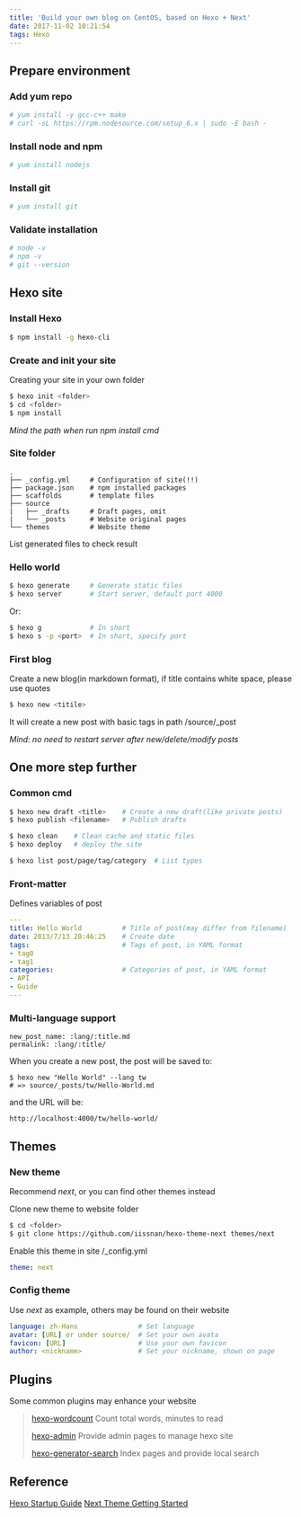 ```yaml
---
title: 'Build your own blog on CentOS, based on Hexo + Next'
date: 2017-11-02 10:21:54
tags: Hexo
---
```

## Prepare environment
### Add yum repo

```Bash
# yum install -y gcc-c++ make
# curl -sL https://rpm.nodesource.com/setup_6.x | sudo -E bash -
```

<!-- more -->
### Install node and npm

```Bash
# yum install nodejs
```

### Install git

```Bash
# yum install git
```

### Validate installation

```Bash
# node -v
# npm -v 
# git --version
```

## Hexo site
### Install Hexo

```Bash
$ npm install -g hexo-cli
```

### Create and init your site
Creating your site in your own folder

```Bash
$ hexo init <folder>
$ cd <folder>
$ npm install
```
*Mind the path when run npm install cmd*

### Site folder

```
.
├── _config.yml     # Configuration of site(!!)
├── package.json    # npm installed packages
├── scaffolds       # template files
├── source
|   ├── _drafts     # Draft pages, omit
|   └── _posts      # Website original pages
└── themes          # Website theme
```

List generated files to check result

### Hello world

```Bash
$ hexo generate     # Generate static files
$ hexo server       # Start server, default port 4000
```

Or:

```Bash
$ hexo g            # In short
$ hexo s -p <port>  # In short, specify port
```

### First blog
Create a new blog(in markdown format), if title contains white space, please use quotes

```Bash
$ hexo new <titile>
```
It will create a new post with basic tags in path <folder>/source/_post

*Mind: no need to restart server after new/delete/modify posts*

## One more step further
### Common cmd

```Bash
$ hexo new draft <title>    # Create a new draft(like private posts)
$ hexo publish <filename>   # Publish drafts

$ hexo clean    # Clean cache and static files
$ hexo deploy   # deploy the site

$ hexo list post/page/tag/category  # List types
```

### Front-matter
Defines variables of post

```YAML
---
title: Hello World          # Title of post(may differ from filename)
date: 2013/7/13 20:46:25    # Create date
tags:                       # Tags of post, in YAML format
- tag0
- tag1
categories:                 # Categories of post, in YAML format
- API
- Guide
---
```

### Multi-language support

```
new_post_name: :lang/:title.md
permalink: :lang/:title/
```

When you create a new post, the post will be saved to:


```
$ hexo new "Hello World" --lang tw
# => source/_posts/tw/Hello-World.md
```

and the URL will be:

```
http://localhost:4000/tw/hello-world/
```

## Themes
### New theme
Recommend *next*, or you can find other themes instead

Clone new theme to website folder

```Bash
$ cd <folder>
$ git clone https://github.com/iissnan/hexo-theme-next themes/next
```

Enable this theme in site <folder>/_config.yml

```YAML
theme: next
```

### Config theme
Use *next* as example, others may be found on their website

```YAML
language: zh-Hans               # Set language
avatar: [URL] or under source/  # Set your own avata
favicon: [URL]                  # Use your own favicon
author: <nickname>              # Set your nickname, shown on page
```

## Plugins
Some common plugins may enhance your website

> [hexo-wordcount](https://github.com/willin/hexo-wordcount) Count total words, minutes to read
> 
> [hexo-admin](https://github.com/jaredly/hexo-admin) Provide admin pages to manage hexo site
> 
> [hexo-generator-search](https://github.com/flashlab/hexo-generator-search) Index pages and provide local search

## Reference
[Hexo Startup Guide](https://hexo.io/zh-cn/docs/index.html)
[Next Theme Getting Started](http://theme-next.iissnan.com/getting-started.html)
